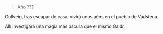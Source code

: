 > Año ???

Gullveig, tras escapar de casa, vivirá unos años en el pueblo de Vadstena.

Allí investigará una magia más oscura que el mismo Galdr.